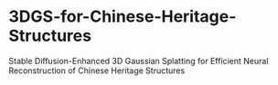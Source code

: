 # 3DGS-for-Chinese-Heritage-Structures
Stable Diffusion-Enhanced 3D Gaussian Splatting for Efficient Neural Reconstruction of Chinese Heritage Structures
